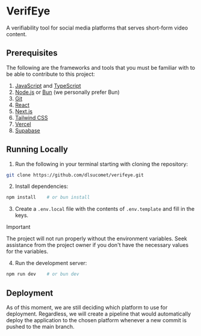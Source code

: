 # VerifEye
A verifiability tool for social media platforms that serves short-form video content.

## Prerequisites
The following are the frameworks and tools that you must be familiar with to be able to contribute to this project:
1. [JavaScript](https://developer.mozilla.org/en-US/docs/Web/JavaScript/Reference) and [TypeScript](https://www.typescriptlang.org/docs/handbook/intro.html)
2. [Node.js](https://nodejs.org/en/download/) or [Bun](https://bun.sh/) (we personally prefer Bun)
3. [Git](https://git-scm.com/downloads)
4. [React](https://react.dev/learn)
5. [Next.js](https://nextjs.org/learn)
6. [Tailwind CSS](https://tailwindcss.com/docs)
7. [Vercel](https://vercel.com/docs)
8. [Supabase](https://github.com/supabase/supabase)

## Running Locally
1. Run the following in your terminal starting with cloning the repository:
```bash
git clone https://github.com/dlsucomet/verifeye.git
```
2. Install dependencies:
```bash
npm install    # or bun install
```
3. Create a `.env.local` file with the contents of `.env.template` and fill in the keys.

> [!IMPORTANT]
> The project will not run properly without the environment variables. Seek assistance from the project owner if you don't have the necessary values for the variables.

4. Run the development server:
```bash
npm run dev    # or bun dev
```

## Deployment
As of this moment, we are still deciding which platform to use for deployment. Regardless, we will create a pipeline that would automatically deploy the application to the chosen platform whenever a new commit is pushed to the main branch.